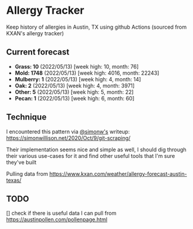 # Allergy Tracker

Keep history of allergies in Austin, TX using github Actions (sourced from KXAN's allergy tracker)

## Current forecast
<!-- INJECT FORECAST -->
- **Grass: 10** (2022/05/13)  [week high: 10, month: 76]
- **Mold: 1748** (2022/05/13)  [week high: 4016, month: 22243]
- **Mulberry: 1** (2022/05/13)  [week high: 4, month: 14]
- **Oak: 2** (2022/05/13)  [week high: 4, month: 3971]
- **Other: 5** (2022/05/13)  [week high: 5, month: 22]
- **Pecan: 1** (2022/05/13)  [week high: 6, month: 60]
<!-- END INJECT FORECAST -->

## Technique

I encountered this pattern via [@simonw's](https://github.com/simonw) writeup: https://simonwillison.net/2020/Oct/9/git-scraping/

Their implementation seems nice and simple as well, I should dig through their various use-cases for it and find other useful tools that I'm sure they've built

Pulling data from https://www.kxan.com/weather/allergy-forecast-austin-texas/

## TODO

[] check if there is useful data I can pull from https://austinpollen.com/pollenpage.html

